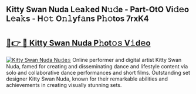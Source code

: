 ## Kitty Swan Nuda L𝚎a𝚔ed N𝚞𝚍e - Part-OtO Vi𝚍𝚎o L𝚎a𝚔s - H𝚘𝚝 O𝚗𝚕yf𝚊ns P𝚑𝚘tos 7rxK4

# <h2><a href="http://kf6ali.oniu.top/?m=Kitty+Swan+Nuda">🔗👉 🔴 Kitty Swan Nuda P𝚑ot𝚘𝚜 V𝚒d𝚎o</a></h2>

[![Kitty Swan Nuda Nu𝚍e𝚜](https://i.imgur.com/0qMVB7G.gif)](http://kf6ali.oniu.top/?m=Kitty+Swan+Nuda)
Online performer and digital artist Kitty Swan Nuda, famed for creating and disseminating dance and lifestyle content via solo and collaborative dance performances and short films. Outstanding set designer Kitty Swan Nuda, known for their remarkable abilities and achievements in creating visually stunning sets.  

